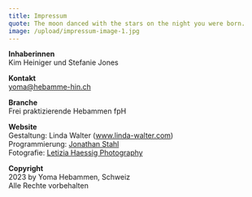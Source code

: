 ```yaml
---
title: Impressum
quote: The moon danced with the stars on the night you were born.
image: /upload/impressum-image-1.jpg
---
```

**Inhaberinnen**  
Kim Heiniger und Stefanie Jones

**Kontakt**  
yoma@hebamme-hin.ch

**Branche**  
Frei praktizierende Hebammen fpH

**Website**  
Gestaltung: Linda Walter (www.linda-walter.com)  
Programmierung: [Jonathan Stahl ](https://jonathanstahl.ch "https://jonathanstahl.ch")  
Fotografie: [Letizia Haessig Photography](https://lety.ch "https://lety.ch")

**Copyright**  
2023 by Yoma Hebammen, Schweiz  
Alle Rechte vorbehalten